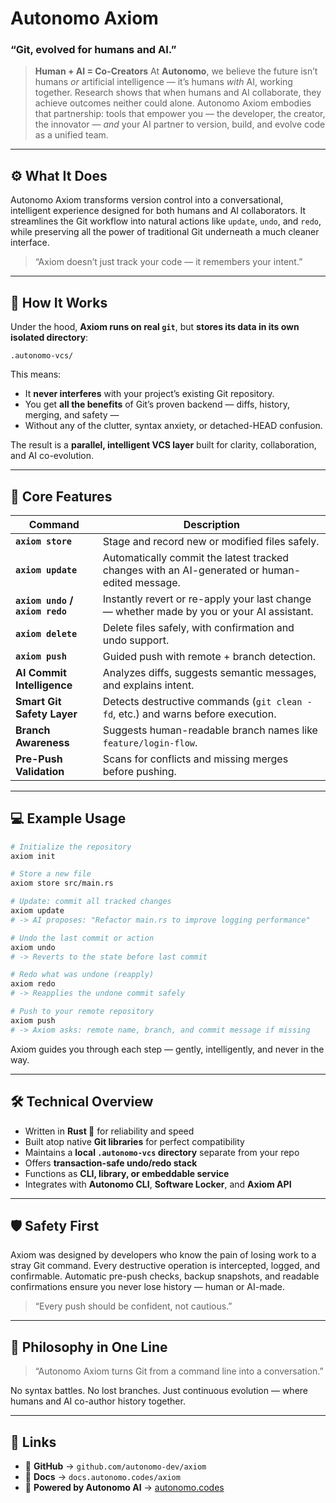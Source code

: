 # Autonomo Axiom

### “Git, evolved for humans and AI.”

> **Human + AI = Co-Creators**
> At **Autonomo**, we believe the future isn’t humans *or* artificial intelligence — it’s humans *with* AI, working together.
> Research shows that when humans and AI collaborate, they achieve outcomes neither could alone.
> Autonomo Axiom embodies that partnership: tools that empower you — the developer, the creator, the innovator — *and* your AI partner to version, build, and evolve code as a unified team.

---

## ⚙️ What It Does

Autonomo Axiom transforms version control into a conversational, intelligent experience designed for both humans and AI collaborators.
It streamlines the Git workflow into natural actions like `update`, `undo`, and `redo`, while preserving all the power of traditional Git underneath a much cleaner interface.

> “Axiom doesn’t just track your code — it remembers your intent.”

---

## 🧬 How It Works

Under the hood, **Axiom runs on real `git`**, but **stores its data in its own isolated directory**:

```
.autonomo-vcs/
```

This means:

* It **never interferes** with your project’s existing Git repository.
* You get **all the benefits** of Git’s proven backend — diffs, history, merging, and safety —
* Without any of the clutter, syntax anxiety, or detached-HEAD confusion.

The result is a **parallel, intelligent VCS layer** built for clarity, collaboration, and AI co-evolution.

---

## 🧱 Core Features

| Command                         | Description                                                                                   |
| ------------------------------- | --------------------------------------------------------------------------------------------- |
| **`axiom store`**               | Stage and record new or modified files safely.                                                |
| **`axiom update`**              | Automatically commit the latest tracked changes with an AI-generated or human-edited message. |
| **`axiom undo` / `axiom redo`** | Instantly revert or re-apply your last change — whether made by you or your AI assistant.     |
| **`axiom delete`**              | Delete files safely, with confirmation and undo support.                                      |
| **`axiom push`**                | Guided push with remote + branch detection.                                                   |
| **AI Commit Intelligence**      | Analyzes diffs, suggests semantic messages, and explains intent.                              |
| **Smart Git Safety Layer**      | Detects destructive commands (`git clean -fd`, etc.) and warns before execution.              |
| **Branch Awareness**            | Suggests human-readable branch names like `feature/login-flow`.                               |
| **Pre-Push Validation**         | Scans for conflicts and missing merges before pushing.                                        |

---

## 💻 Example Usage

```bash
# Initialize the repository
axiom init

# Store a new file
axiom store src/main.rs

# Update: commit all tracked changes
axiom update
# -> AI proposes: "Refactor main.rs to improve logging performance"

# Undo the last commit or action
axiom undo
# -> Reverts to the state before last commit

# Redo what was undone (reapply)
axiom redo
# -> Reapplies the undone commit safely

# Push to your remote repository
axiom push
# -> Axiom asks: remote name, branch, and commit message if missing
```

Axiom guides you through each step — gently, intelligently, and never in the way.

---

## 🛠️ Technical Overview

* Written in **Rust 🦀** for reliability and speed
* Built atop native **Git libraries** for perfect compatibility
* Maintains a **local `.autonomo-vcs` directory** separate from your repo
* Offers **transaction-safe undo/redo stack**
* Functions as **CLI, library, or embeddable service**
* Integrates with **Autonomo CLI**, **Software Locker**, and **Axiom API**

---

## 🛡️ Safety First

Axiom was designed by developers who know the pain of losing work to a stray Git command.
Every destructive operation is intercepted, logged, and confirmable.
Automatic pre-push checks, backup snapshots, and readable confirmations ensure you never lose history — human or AI-made.

> “Every push should be confident, not cautious.”

---

## 🌌 Philosophy in One Line

> “Autonomo Axiom turns Git from a command line into a conversation.”

No syntax battles. No lost branches.
Just continuous evolution — where humans and AI co-author history together.

---

## 🧩 Links

* 🦀 **GitHub** → `github.com/autonomo-dev/axiom`
* 📘 **Docs** → `docs.autonomo.codes/axiom`
* 🧠 **Powered by Autonomo AI** → [autonomo.codes](https://autonomo.codes)

